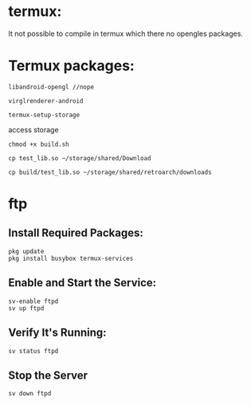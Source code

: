 
# termux:
  It not possible to compile in termux which there no opengles packages.

# Termux packages:
```
libandroid-opengl //nope

virglrenderer-android
```


```
termux-setup-storage
```
access storage


```
chmod +x build.sh
```

```
cp test_lib.so ~/storage/shared/Download
```

```
cp build/test_lib.so ~/storage/shared/retroarch/downloads
```

# ftp

## Install Required Packages:
```
pkg update
pkg install busybox termux-services
```

## Enable and Start the Service:
```
sv-enable ftpd
sv up ftpd
```

## Verify It's Running:
```
sv status ftpd
```


## Stop the Server
```
sv down ftpd
```

